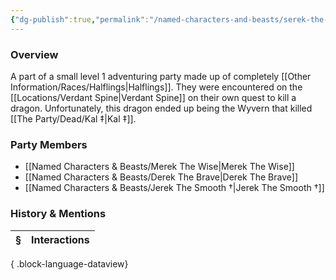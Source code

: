 ```yaml
---
{"dg-publish":true,"permalink":"/named-characters-and-beasts/serek-the-quick/","tags":["NPC"],"updated":"2025-08-11T11:53:32.063+01:00"}
---
```



### Overview
A part of a small level 1 adventuring party made up of completely [[Other Information/Races/Halflings\|Halflings]]. They were encountered on the [[Locations/Verdant Spine\|Verdant Spine]] on their own quest to kill a dragon. Unfortunately, this dragon ended up being the Wyvern that killed [[The Party/Dead/Kal ‡\|Kal ‡]]. 

### Party Members 
- [[Named Characters & Beasts/Merek The Wise\|Merek The Wise]]
- [[Named Characters & Beasts/Derek The Brave\|Derek The Brave]]
- [[Named Characters & Beasts/Jerek The Smooth †\|Jerek The Smooth †]] 

### History & Mentions
| § | Interactions |
| - | ------------ |

{ .block-language-dataview}